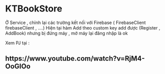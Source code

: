 # KTBookStore
Ở Service , chỉnh lại các trường kết nối với Firebase ( FirebaseClient firebaseClient , ....)
Hiện tại hàm Add theo custom key add được  (Register , AddBook) nhưng bị đứng máy , mở máy lại đăng nhập là ok

Xem PJ tại : <br>
<h2>https://www.youtube.com/watch?v=RjM4-OoGIOo</h2>
